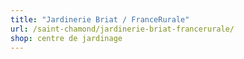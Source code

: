 ```yaml
---
title: "Jardinerie Briat / FranceRurale"
url: /saint-chamond/jardinerie-briat-francerurale/
shop: centre de jardinage
---
```

